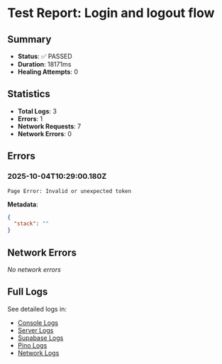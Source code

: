 # Test Report: Login and logout flow

## Summary

- **Status**: ✅ PASSED
- **Duration**: 18171ms
- **Healing Attempts**: 0


## Statistics

- **Total Logs**: 3
- **Errors**: 1
- **Network Requests**: 7
- **Network Errors**: 0

## Errors

### 2025-10-04T10:29:00.180Z
```
Page Error: Invalid or unexpected token
```
**Metadata**:
```json
{
  "stack": ""
}
```


## Network Errors

_No network errors_

## Full Logs

See detailed logs in:
- [Console Logs](./console.log)
- [Server Logs](./server.log)
- [Supabase Logs](./supabase.log)
- [Pino Logs](./pino.log)
- [Network Logs](./network.log)
